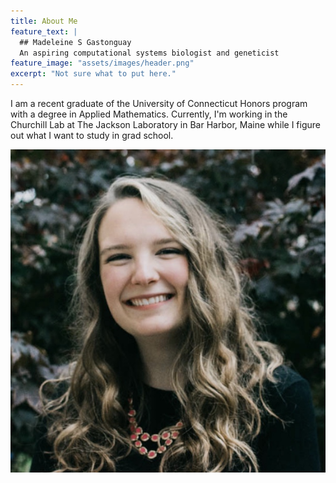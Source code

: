 ```yaml
---
title: About Me
feature_text: |
  ## Madeleine S Gastonguay
  An aspiring computational systems biologist and geneticist
feature_image: "assets/images/header.png"
excerpt: "Not sure what to put here."
---
```


I am a recent graduate of the University of Connecticut Honors program with a degree in Applied Mathematics. Currently, I'm working in the Churchill Lab at The Jackson Laboratory in Bar Harbor, Maine while I figure out what I want to study in grad school. 


![head shot](assets/logos/logo.png)
